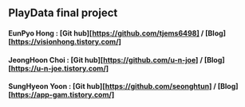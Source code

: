 ## PlayData final project
#### EunPyo Hong : [Git hub][https://github.com/tjems6498] / [Blog][https://visionhong.tistory.com/]
#### JeongHoon Choi : [Git hub][https://github.com/u-n-joe] / [Blog][https://u-n-joe.tistory.com/]
#### SungHyeon Yoon : [Git hub][https://github.com/seonghtun] / [Blog][https://app-gam.tistory.com/]
